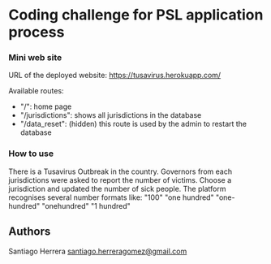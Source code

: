 # Coding challenge for PSL application process

### Mini web site

URL of the deployed website: https://tusavirus.herokuapp.com/

Available routes:
+ "/": home page
+ "/jurisdictions": shows all jurisdictions in the database
+ "/data_reset": (hidden) this route is used by the admin to restart the database

### How to use

There is a Tusavirus Outbreak in the country. Governors from each jurisdictions were asked to report the number of victims.
Choose a jurisdiction and updated the number of sick people. The platform recognises several number formats like:
"100"
"one hundred"
"one-hundred"
"onehundred"
"1 hundred"

## Authors

Santiago Herrera <santiago.herreragomez@gmail.com>
